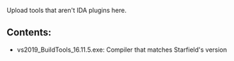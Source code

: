Upload tools that aren't IDA plugins here.

## Contents:

- vs2019_BuildTools_16.11.5.exe: Compiler that matches Starfield's version
